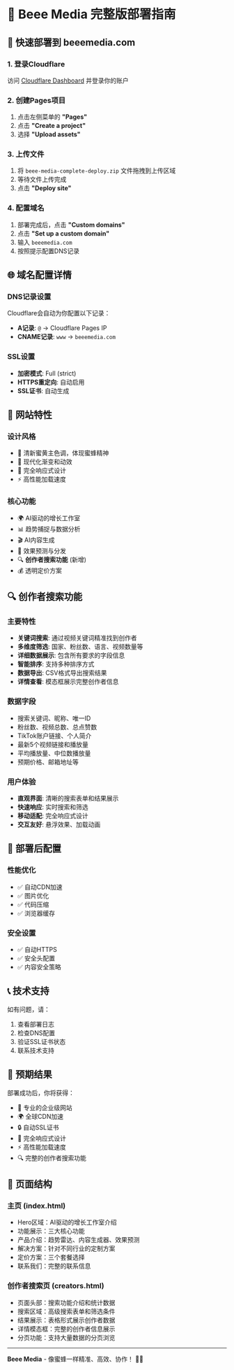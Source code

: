 # 🐝 Beee Media 完整版部署指南

## 🚀 快速部署到 beeemedia.com

### 1. 登录Cloudflare
访问 [Cloudflare Dashboard](https://dash.cloudflare.com/) 并登录你的账户

### 2. 创建Pages项目
1. 点击左侧菜单的 **"Pages"**
2. 点击 **"Create a project"**
3. 选择 **"Upload assets"**

### 3. 上传文件
1. 将 `beee-media-complete-deploy.zip` 文件拖拽到上传区域
2. 等待文件上传完成
3. 点击 **"Deploy site"**

### 4. 配置域名
1. 部署完成后，点击 **"Custom domains"**
2. 点击 **"Set up a custom domain"**
3. 输入 `beeemedia.com`
4. 按照提示配置DNS记录

## 🌐 域名配置详情

### DNS记录设置
Cloudflare会自动为你配置以下记录：
- **A记录**: `@` → Cloudflare Pages IP
- **CNAME记录**: `www` → `beeemedia.com`

### SSL设置
- **加密模式**: Full (strict)
- **HTTPS重定向**: 自动启用
- **SSL证书**: 自动生成

## 🎨 网站特性

### 设计风格
- 🎯 清新蜜黄主色调，体现蜜蜂精神
- 🌈 现代化渐变和动效
- 📱 完全响应式设计
- ⚡ 高性能加载速度

### 核心功能
- 🌍 AI驱动的增长工作室
- 📊 趋势捕捉与数据分析
- 🎬 AI内容生成
- 🎯 效果预测与分发
- 🔍 **创作者搜索功能** (新增)
- 💰 透明定价方案

## 🔍 创作者搜索功能

### 主要特性
- **关键词搜索**: 通过视频关键词精准找到创作者
- **多维度筛选**: 国家、粉丝数、语言、视频数量等
- **详细数据展示**: 包含所有要求的字段信息
- **智能排序**: 支持多种排序方式
- **数据导出**: CSV格式导出搜索结果
- **详情查看**: 模态框展示完整创作者信息

### 数据字段
- 搜索关键词、昵称、唯一ID
- 粉丝数、视频总数、总点赞数
- TikTok账户链接、个人简介
- 最新5个视频链接和播放量
- 平均播放量、中位数播放量
- 预期价格、邮箱地址等

### 用户体验
- **直观界面**: 清晰的搜索表单和结果展示
- **快速响应**: 实时搜索和筛选
- **移动适配**: 完全响应式设计
- **交互友好**: 悬浮效果、加载动画

## 🔧 部署后配置

### 性能优化
- ✅ 自动CDN加速
- ✅ 图片优化
- ✅ 代码压缩
- ✅ 浏览器缓存

### 安全设置
- ✅ 自动HTTPS
- ✅ 安全头配置
- ✅ 内容安全策略

## 📞 技术支持

如有问题，请：
1. 查看部署日志
2. 检查DNS配置
3. 验证SSL证书状态
4. 联系技术支持

## 🎯 预期结果

部署成功后，你将获得：
- 🐝 专业的企业级网站
- 🌍 全球CDN加速
- 🔒 自动SSL证书
- 📱 完全响应式设计
- ⚡ 高性能加载速度
- 🔍 完整的创作者搜索功能

## 📱 页面结构

### 主页 (index.html)
- Hero区域：AI驱动的增长工作室介绍
- 功能展示：三大核心功能
- 产品介绍：趋势雷达、内容生成器、效果预测
- 解决方案：针对不同行业的定制方案
- 定价方案：三个套餐选择
- 联系我们：完整的联系信息

### 创作者搜索页 (creators.html)
- 页面头部：搜索功能介绍和统计数据
- 搜索区域：高级搜索表单和筛选条件
- 结果展示：表格形式展示创作者数据
- 详情模态框：完整的创作者信息展示
- 分页功能：支持大量数据的分页浏览

---

**Beee Media** - 像蜜蜂一样精准、高效、协作！ 🐝✨
